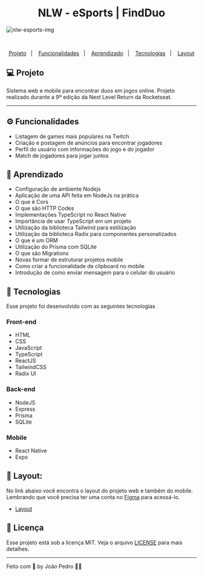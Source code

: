 
<h1 align="center">
  NLW - eSports | FindDuo
</h1>

![nlw-esports-img](https://user-images.githubusercontent.com/93893533/194726212-1714d756-19e9-46b4-abab-6213bf55734c.png)

<br />

<p align="center">
  <a href="#-projeto">Projeto</a>&nbsp;&nbsp;&nbsp;|&nbsp;&nbsp;&nbsp;
  <a href="#-funcionalidades">Funcionalidades</a>&nbsp;&nbsp;&nbsp;|&nbsp;&nbsp;&nbsp;
  <a href="#-aprendizado">Aprendizado</a>&nbsp;&nbsp;&nbsp;|&nbsp;&nbsp;&nbsp;
  <a href="#-tecnologias">Tecnologias</a>&nbsp;&nbsp;&nbsp;|&nbsp;&nbsp;&nbsp;
  <a href="#-layout">Layout</a>
</p>

## 💻 Projeto

Sistema web e mobile para encontrar duos em jogos online. Projeto realizado durante a 9º edição da Next Level Return da Rocketseat.

<hr>

## ⚙️ Funcionalidades
- Listagem de games mais populares na Twitch
- Criação e postagem de anúncios para encontrar jogadores
- Perfil do usuário com informações do jogo e do jogador
- Match de jogadores para jogar juntos

## 📖 Aprendizado
- Configuração de ambiente Nodejs
- Aplicação de uma API feita em NodeJs na prática
- O que é Cors
- O que são HTTP Codes
- Implementações TypeScript no React Native
- Importância de usar TypeScript em um projeto
- Utilização da biblioteca Tailwind para estilização
- Utilização da biblioteca Radix para componentes personalizados
- O que é um ORM
- Utilização do Prisma com SQLite
- O que são Migrations
- Novas formar de estruturar projetos mobile
- Como criar a funcionalidade de clipboard no mobile
- Introdução de como enviar mensagem para o celular do usuário

## 🚀 Tecnologias
Esse projeto foi desenvolvido com as seguintes tecnologias

### Front-end
- HTML
- CSS
- JavaScript
- TypeScript
- ReactJS
- TailwindCSS
- Radix UI

### Back-end
- NodeJS
- Express
- Prisma
- SQLite

### Mobile
- React Native
- Expo

## 🎨 Layout:
No link abaixo você encontra o layout do projeto web e também do mobile. Lembrando que você precisa ter uma conta no [Figma](http://figma.com/) para acessá-lo.

- [Layout](https://www.figma.com/community/file/1150897317533332617)

## :memo: Licença

Esse projeto está sob a licença MIT. Veja o arquivo [LICENSE](LICENSE) para mais detalhes.

---

Feito com 💜 by João Pedro 👋🏻
